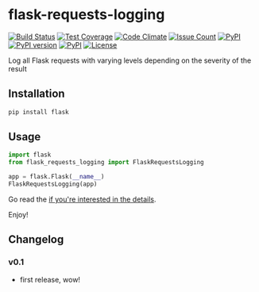 # flask-requests-logging
[![Build Status](https://travis-ci.com/smok-serwis/flask-requests-logging.svg)](https://travis-ci.com/smok-serwis/flask-requests-logging)
[![Test Coverage](https://api.codeclimate.com/v1/badges/34b392b61482d98ad3f0/test_coverage)](https://codeclimate.com/github/smok-serwis/flask-requests-logging/test_coverage)
[![Code Climate](https://codeclimate.com/github/smok-serwis/flask-requests-logging/badges/gpa.svg)](https://codeclimate.com/github/smok-serwis/flask-requests-logging)
[![Issue Count](https://codeclimate.com/github/smok-serwis/flask-requests-logging/badges/issue_count.svg)](https://codeclimate.com/github/smok-serwis/flask-requests-logging)
[![PyPI](https://img.shields.io/pypi/pyversions/flask-requests-logging.svg)](https://pypi.python.org/pypi/flask-requests-logging)
[![PyPI version](https://badge.fury.io/py/flask-requests-logging.svg)](https://badge.fury.io/py/flask-requests-logging)
[![PyPI](https://img.shields.io/pypi/implementation/flask-requests-logging.svg)](https://pypi.python.org/pypi/flask-requests-logging)
[![License](https://img.shields.io/pypi/l/flask-requests-logging)](https://github.com/Dronehub/flask-requests-logging)

Log all Flask requests with varying levels depending on the severity of the result

## Installation

```bash
pip install flask
```

## Usage

```python
import flask
from flask_requests_logging import FlaskRequestsLogging

app = flask.Flask(__name__)
FlaskRequestsLogging(app)
```

Go read the [if you're interested in the details](flask_requests_logging/__init__.py).

Enjoy!

## Changelog

### v0.1

* first release, wow!
